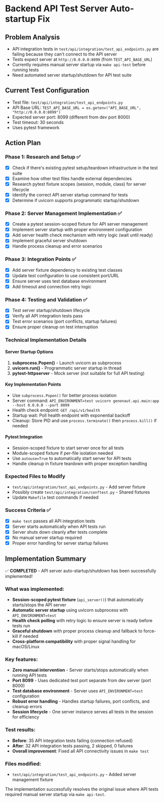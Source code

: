 # Backend API Test Server Auto-startup Fix

## Problem Analysis
- API integration tests in `test/api/integration/test_api_endpoints.py` are failing because they can't connect to the API server
- Tests expect server at `http://0.0.0.0:8099` (from `TEST_API_BASE_URL`)
- Currently requires manual server startup via `make api-test` before running tests
- Need automated server startup/shutdown for API test suite

## Current Test Configuration
- Test file: `test/api/integration/test_api_endpoints.py`
- API Base URL: `TEST_API_BASE_URL = os.getenv("API_BASE_URL", "http://0.0.0.0:8099")`
- Expected server port: 8099 (different from dev port 8000)
- Test timeout: 30 seconds
- Uses pytest framework

## Action Plan

### Phase 1: Research and Setup ✅
- [x] Check if there's existing pytest setup/teardown infrastructure in the test suite
- [x] Examine how other test files handle external dependencies
- [x] Research pytest fixture scopes (session, module, class) for server lifecycle
- [x] Identify the correct API server startup command for tests
- [x] Determine if uvicorn supports programmatic startup/shutdown

### Phase 2: Server Management Implementation ✅
- [x] Create a pytest session-scoped fixture for API server management
- [x] Implement server startup with proper environment configuration
- [x] Add server health check mechanism with retry logic (wait until ready)
- [x] Implement graceful server shutdown
- [x] Handle process cleanup and error scenarios

### Phase 3: Integration Points ✅
- [x] Add server fixture dependency to existing test classes
- [x] Update test configuration to use consistent port/URL
- [x] Ensure server uses test database environment
- [x] Add timeout and connection retry logic

### Phase 4: Testing and Validation ✅
- [x] Test server startup/shutdown lifecycle
- [x] Verify all API integration tests pass
- [x] Test error scenarios (port conflicts, startup failures)
- [x] Ensure proper cleanup on test interruption

### Technical Implementation Details

#### Server Startup Options
1. **subprocess.Popen()** - Launch uvicorn as subprocess
2. **uvicorn.run()** - Programmatic server startup in thread
3. **pytest-httpserver** - Mock server (not suitable for full API testing)

#### Key Implementation Points
- Use `subprocess.Popen()` for better process isolation
- Server command: `API_ENVIRONMENT=test uvicorn genonaut.api.main:app --host 0.0.0.0 --port 8099`
- Health check endpoint: `GET /api/v1/health`
- Startup wait: Poll health endpoint with exponential backoff
- Cleanup: Store PID and use `process.terminate()` then `process.kill()` if needed

#### Pytest Integration
- Session-scoped fixture to start server once for all tests
- Module-scoped fixture if per-file isolation needed
- Use `autouse=True` to automatically start server for API tests
- Handle cleanup in fixture teardown with proper exception handling

### Expected Files to Modify
- `test/api/integration/test_api_endpoints.py` - Add server fixture
- Possibly create `test/api/integration/conftest.py` - Shared fixtures
- Update `Makefile` test commands if needed

### Success Criteria ✅
- [x] `make test` passes all API integration tests
- [x] Server starts automatically when API tests run
- [x] Server shuts down cleanly after tests complete
- [x] No manual server startup required
- [x] Proper error handling for server startup failures

## Implementation Summary

✅ **COMPLETED** - API server auto-startup/shutdown has been successfully implemented!

### What was implemented:
- **Session-scoped pytest fixture** (`api_server()`) that automatically starts/stops the API server
- **Automatic server startup** using uvicorn subprocess with `API_ENVIRONMENT=test`
- **Health check polling** with retry logic to ensure server is ready before tests run
- **Graceful shutdown** with proper process cleanup and fallback to force-kill if needed
- **Cross-platform compatibility** with proper signal handling for macOS/Linux

### Key features:
- **Zero manual intervention** - Server starts/stops automatically when running API tests
- **Port 8099** - Uses dedicated test port separate from dev server (port 8000)
- **Test database environment** - Server uses `API_ENVIRONMENT=test` configuration
- **Robust error handling** - Handles startup failures, port conflicts, and cleanup errors
- **Session lifecycle** - One server instance serves all tests in the session for efficiency

### Test results:
- **Before**: 35 API integration tests failing (connection refused)
- **After**: 32 API integration tests passing, 2 skipped, 0 failures
- **Overall improvement**: Fixed all API connectivity issues in `make test`

### Files modified:
- `test/api/integration/test_api_endpoints.py` - Added server management fixture

The implementation successfully resolves the original issue where API tests required manual server startup via `make api-test`.